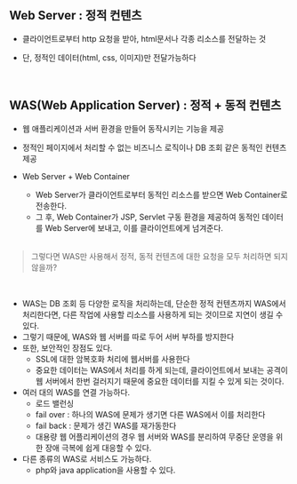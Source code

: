 <br>

## Web Server : 정적 컨텐츠

- 클라이언트로부터 http 요청을 받아, html문서나 각종 리소스를 전달하는 것
- 단, 정적인 데이터(html, css, 이미지)만 전달가능하다

    <br>
    
## WAS(Web Application Server) : 정적 + 동적 컨텐츠

- 웹 애플리케이션과 서버 환경을 만들어 동작시키는 기능을 제공
- 정적인 페이지에서 처리할 수 없는 비즈니스 로직이나 DB 조회 같은 동적인 컨텐츠 제공
- Web Server + Web Container
    - Web Server가 클라이언트로부터 동적인 리소스를 받으면 Web Container로 전송한다.
    - 그 후, Web Container가 JSP, Servlet 구동 환경을 제공하여 동적인 데이터를 Web Server에 보내고, 이를 클라이언트에게 넘겨준다.
    
    <br>


> 그렇다면 WAS만 사용해서 정적, 동적 컨텐츠에 대한 요청을 모두 처리하면 되지 않을까?

<br>

- WAS는 DB 조회 등 다양한 로직을 처리하는데, 단순한 정적 컨텐츠까지 WAS에서 처리한다면, 다른 작업에 사용할 리소스를 사용하게 되는 것이므로 지연이 생길 수 있다.
- 그렇기 때문에, WAS와 웹 서버를 따로 두어 서버 부하를 방지한다
- 또한, 보안적인 장점도 있다.
    - SSL에 대한 암복호화 처리에 웹서버를 사용한다
    - 중요한 데이터는 WAS에서 처리를 하게 되는데, 클라이언트에서 보내는 공격이 웹 서버에서 한번 걸러지기 때문에 중요한 데이터를 지킬 수 있게 되는 것이다.
- 여러 대의 WAS를 연결 가능하다.
    - 로드 밸런싱
    - fail over : 하나의 WAS에 문제가 생기면 다른 WAS에서 이를 처리한다
    - fail back : 문제가 생긴 WAS를 재가동한다
    - 대용량 웹 어플리케이션의 경우 웹 서버와 WAS를 분리하여 무중단 운영을 위한 장애 극복에 쉽게 대응할 수 있다.
- 다른 종류의 WAS로 서비스도 가능하다.
    - php와 java application을 사용할 수 있다.